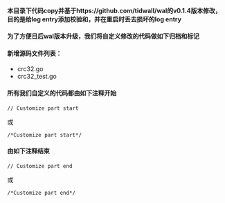 #### **本目录下代码copy并基于https://github.com/tidwall/wal的v0.1.4版本修改，目的是给log entry添加校验和，并在重启时丢去损坏的log entry**

#### 为了方便日后wal版本升级，我们将自定义修改的代码做如下归档和标记

#### 新增源码文件列表：
- crc32.go
- crc32_test.go



#### 所有我们自定义的代码都由如下注释开始
```
// Customize part start
```
或
```
/*Customize part start*/
```
#### 由如下注释结束
 ```
 // Customize part end
 ```
或
```
/*Customize part end*/
```
